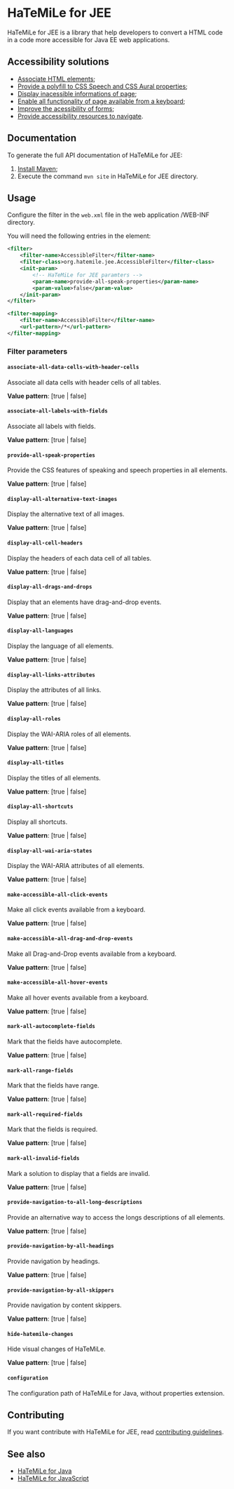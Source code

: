 # HaTeMiLe for JEE

HaTeMiLe for JEE is a library that help developers to convert a HTML code in a code more accessible for Java EE web applications.

## Accessibility solutions

* [Associate HTML elements](https://github.com/carlsonsantana/HaTeMiLe-for-Java/wiki/Associate-HTML-elements);
* [Provide a polyfill to CSS Speech and CSS Aural properties](https://github.com/carlsonsantana/HaTeMiLe-for-Java/wiki/Provide-a-polyfill-to-CSS-Speech-and-CSS-Aural-properties);
* [Display inacessible informations of page](https://github.com/carlsonsantana/HaTeMiLe-for-Java/wiki/Display-inacessible-informations-of-page);
* [Enable all functionality of page available from a keyboard](https://github.com/carlsonsantana/HaTeMiLe-for-Java/wiki/Enable-all-functionality-of-page-available-from-a-keyboard);
* [Improve the acessibility of forms](https://github.com/carlsonsantana/HaTeMiLe-for-Java/wiki/Improve-the-acessibility-of-forms);
* [Provide accessibility resources to navigate](https://github.com/carlsonsantana/HaTeMiLe-for-Java/wiki/Provide-accessibility-resources-to-navigate).

## Documentation

To generate the full API documentation of HaTeMiLe for JEE:

1. [Install Maven](https://maven.apache.org/install.html);
2. Execute the command `mvn site` in HaTeMiLe for JEE directory.

## Usage

Configure the filter in the `web.xml` file in the web application /WEB-INF directory.

You will need the following entries in the <web-app> element:

```xml
<filter>
    <filter-name>AccessibleFilter</filter-name>
    <filter-class>org.hatemile.jee.AccessibleFilter</filter-class>
    <init-param>
        <!-- HaTeMiLe for JEE paramters -->
        <param-name>provide-all-speak-properties</param-name>
        <param-value>false</param-value> 
    </init-param>
</filter>

<filter-mapping>
    <filter-name>AccessibleFilter</filter-name>
    <url-pattern>/*</url-pattern>
</filter-mapping>
```

### Filter parameters

#### `associate-all-data-cells-with-header-cells`

Associate all data cells with header cells of all tables.

**Value pattern**: [true | false]

#### `associate-all-labels-with-fields`

Associate all labels with fields.

**Value pattern**: [true | false]

#### `provide-all-speak-properties`

Provide the CSS features of speaking and speech properties in all elements.

**Value pattern**: [true | false]

#### `display-all-alternative-text-images`

Display the alternative text of all images.

**Value pattern**: [true | false]

#### `display-all-cell-headers`

Display the headers of each data cell of all tables.

**Value pattern**: [true | false]

#### `display-all-drags-and-drops`

Display that an elements have drag-and-drop events.

**Value pattern**: [true | false]

#### `display-all-languages`

Display the language of all elements.

**Value pattern**: [true | false]

#### `display-all-links-attributes`

Display the attributes of all links.

**Value pattern**: [true | false]

#### `display-all-roles`

Display the WAI-ARIA roles of all elements.

**Value pattern**: [true | false]

#### `display-all-titles`

Display the titles of all elements.

**Value pattern**: [true | false]

#### `display-all-shortcuts`

Display all shortcuts.

**Value pattern**: [true | false]

#### `display-all-wai-aria-states`

Display the WAI-ARIA attributes of all elements.

**Value pattern**: [true | false]

#### `make-accessible-all-click-events`

Make all click events available from a keyboard.

**Value pattern**: [true | false]

#### `make-accessible-all-drag-and-drop-events`

Make all Drag-and-Drop events available from a keyboard.

**Value pattern**: [true | false]

#### `make-accessible-all-hover-events`

Make all hover events available from a keyboard.

**Value pattern**: [true | false]

#### `mark-all-autocomplete-fields`

Mark that the fields have autocomplete.

**Value pattern**: [true | false]

#### `mark-all-range-fields`

Mark that the fields have range.

**Value pattern**: [true | false]

#### `mark-all-required-fields`

Mark that the fields is required.

**Value pattern**: [true | false]

#### `mark-all-invalid-fields`

Mark a solution to display that a fields are invalid.

**Value pattern**: [true | false]

#### `provide-navigation-to-all-long-descriptions`

Provide an alternative way to access the longs descriptions of all elements.

**Value pattern**: [true | false]

#### `provide-navigation-by-all-headings`

Provide navigation by headings.

**Value pattern**: [true | false]

#### `provide-navigation-by-all-skippers`

Provide navigation by content skippers.

**Value pattern**: [true | false]

#### `hide-hatemile-changes`

Hide visual changes of HaTeMiLe.

**Value pattern**: [true | false]

#### `configuration`

The configuration path of HaTeMiLe for Java, without properties extension.

## Contributing

If you want contribute with HaTeMiLe for JEE, read [contributing guidelines](CONTRIBUTING.md).

## See also
* [HaTeMiLe for Java](https://github.com/carlsonsantana/HaTeMiLe-for-Java)
* [HaTeMiLe for JavaScript](https://github.com/carlsonsantana/HaTeMiLe-for-JavaScript)
